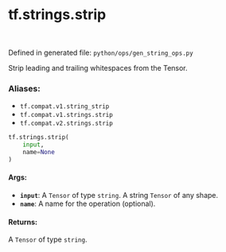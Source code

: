 <div itemscope itemtype="http://developers.google.com/ReferenceObject">
<meta itemprop="name" content="tf.strings.strip" />
<meta itemprop="path" content="Stable" />
</div>

# tf.strings.strip

<!-- Insert buttons -->

<table class="tfo-notebook-buttons tfo-api" align="left">
</table>

Defined in generated file: `python/ops/gen_string_ops.py`



<!-- Start diff -->
Strip leading and trailing whitespaces from the Tensor.

### Aliases:

* `tf.compat.v1.string_strip`
* `tf.compat.v1.strings.strip`
* `tf.compat.v2.strings.strip`


``` python
tf.strings.strip(
    input,
    name=None
)
```



<!-- Placeholder for "Used in" -->


#### Args:


* <b>`input`</b>: A `Tensor` of type `string`. A string `Tensor` of any shape.
* <b>`name`</b>: A name for the operation (optional).


#### Returns:

A `Tensor` of type `string`.
